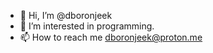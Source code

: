 - 👋 Hi, I’m @dboronjeek
- 👀 I’m interested in programming.
- 📫 How to reach me dboronjeek@proton.me
